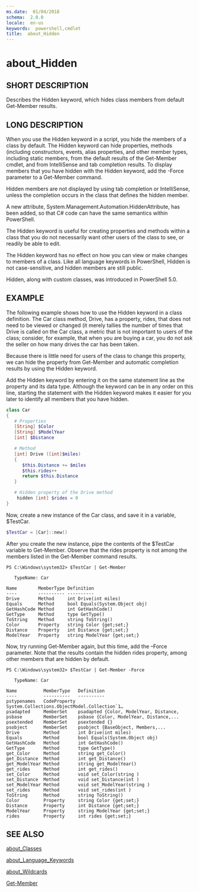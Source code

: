 ```yaml
---
ms.date:  01/04/2018
schema:  2.0.0
locale:  en-us
keywords:  powershell,cmdlet
title:  about_Hidden
---
```


# about_Hidden

## SHORT DESCRIPTION

Describes the Hidden keyword, which hides class members from default
Get-Member results.

## LONG DESCRIPTION

When you use the Hidden keyword in a script, you hide the members of a class
by default. The Hidden keyword can hide properties, methods (including
constructors, events, alias properties, and other member types, including
static members, from the default results of the Get-Member cmdlet, and from
IntelliSense and tab completion results. To display members that you have
hidden with the Hidden keyword, add the -Force parameter to a Get-Member
command.

Hidden members are not displayed by using tab completion or IntelliSense,
unless the completion occurs in the class that defines the hidden member.

A new attribute, System.Management.Automation.HiddenAttribute, has been added,
so that C\# code can have the same semantics within PowerShell.

The Hidden keyword is useful for creating properties and methods within a
class that you do not necessarily want other users of the class to see, or
readily be able to edit.

The Hidden keyword has no effect on how you can view or make changes to
members of a class. Like all language keywords in PowerShell, Hidden is not
case-sensitive, and hidden members are still public.

Hidden, along with custom classes, was introduced in PowerShell 5.0.

## EXAMPLE

The following example shows how to use the Hidden keyword in a class
definition. The Car class method, Drive, has a property, rides, that does not
need to be viewed or changed (it merely tallies the number of times that Drive
is called on the Car class, a metric that is not important to users of the
class; consider, for example, that when you are buying a car, you do not ask
the seller on how many drives the car has been taken.

Because there is little need for users of the class to change this property,
we can hide the property from Get-Member and automatic completion results by
using the Hidden keyword.

Add the Hidden keyword by entering it on the same statement line as the
property and its data type. Although the keyword can be in any order on this
line, starting the statement with the Hidden keyword makes it easier for you
later to identify all members that you have hidden.

```powershell
class Car
{
   # Properties
   [String] $Color
   [String] $ModelYear
   [int] $Distance

   # Method
   [int] Drive ([int]$miles)
   {
      $this.Distance += $miles
      $this.rides++
      return $this.Distance
   }

   # Hidden property of the Drive method
    hidden [int] $rides = 0
}
```

Now, create a new instance of the Car class, and save it in a variable,
\$TestCar.

```powershell
$TestCar = [Car]::new()
```

After you create the new instance, pipe the contents of the $TestCar variable
to Get-Member. Observe that the rides property is not among the members listed
in the Get-Member command results.

```output
PS C:\Windows\system32> $TestCar | Get-Member

   TypeName: Car

Name        MemberType Definition
----        ---------- ----------
Drive       Method     int Drive(int miles)
Equals      Method     bool Equals(System.Object obj)
GetHashCode Method     int GetHashCode()
GetType     Method     type GetType()
ToString    Method     string ToString()
Color       Property   string Color {get;set;}
Distance    Property   int Distance {get;set;}
ModelYear   Property   string ModelYear {get;set;}

```

Now, try running Get-Member again, but this time, add the –Force parameter.
Note that the results contain the hidden rides property, among other members
that are hidden by default.

```output
PS C:\Windows\system32> $TestCar | Get-Member -Force

   TypeName: Car

Name          MemberType   Definition
----          ----------   ----------
pstypenames   CodeProperty System.Collections.ObjectModel.Collection`1…
psadapted     MemberSet    psadapted {Color, ModelYear, Distance,
psbase        MemberSet    psbase {Color, ModelYear, Distance,...
psextended    MemberSet    psextended {}
psobject      MemberSet    psobject {BaseObject, Members,...
Drive         Method       int Drive(int miles)
Equals        Method       bool Equals(System.Object obj)
GetHashCode   Method       int GetHashCode()
GetType       Method       type GetType()
get_Color     Method       string get_Color()
get_Distance  Method       int get_Distance()
get_ModelYear Method       string get_ModelYear()
get_rides     Method       int get_rides()
set_Color     Method       void set_Color(string )
set_Distance  Method       void set_Distance(int )
set_ModelYear Method       void set_ModelYear(string )
set_rides     Method       void set_rides(int )
ToString      Method       string ToString()
Color         Property     string Color {get;set;}
Distance      Property     int Distance {get;set;}
ModelYear     Property     string ModelYear {get;set;}
rides         Property     int rides {get;set;}

```

## SEE ALSO

[about_Classes](about_Classes.md)

[about_Language_Keywords](about_Language_Keywords.md)

[about_Wildcards](about_Wildcards.md)

[Get-Member](../../Microsoft.PowerShell.Utility/Get-Member.md)
